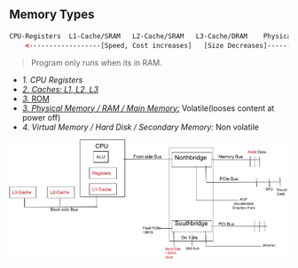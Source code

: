 ## Memory Types
```html
CPU-Registers  L1-Cache/SRAM   L2-Cache/SRAM   L3-Cache/DRAM    Physical_Memory/RAM/Main Memory  Hard_Disk/Secondary_Memory
    <------------------[Speed, Cost increases]   [Size Decreases]-----------------------------
```
> Program only runs when its in RAM.
- *1. CPU Registers*
- *[2. Caches: L1, L2, L3](CPU_Cache)*
- [*3.* ROM](ROM)
- *[3. Physical Memory / RAM / Main Memory:](RAM)* Volatile(looses content at power off)
- *4. Virtual Memory / Hard Disk / Secondary Memory:* Non volatile

<img src=Memory_types.jpg width=600/>
